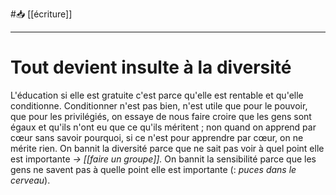 #📥 [[écriture]]

---
# Tout devient insulte à la diversité 
L'éducation si elle est gratuite c'est parce qu'elle est rentable et qu'elle conditionne. Conditionner n'est pas bien, n'est utile que pour le pouvoir, que pour les privilégiés, on essaye de nous faire croire que les gens sont égaux et qu'ils n'ont eu que ce qu'ils méritent ; non quand on apprend par cœur sans savoir pourquoi, si ce n'est pour apprendre par cœur, on ne mérite rien.
On bannit la diversité parce que ne sait pas voir à quel point elle est importante *-> [[faire un groupe]].* On bannit la sensibilité parce que les gens ne savent pas à quelle point elle est importante (: *puces dans le cerveau*).
